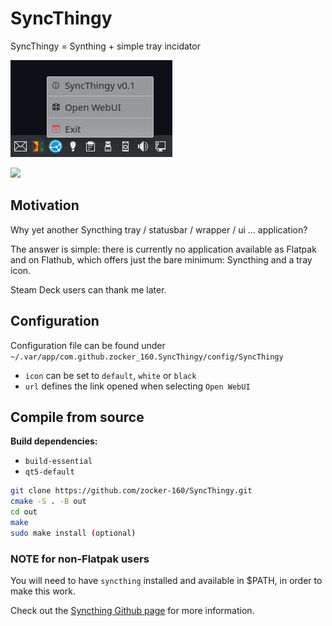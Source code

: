# SyncThingy
SyncThingy = Synthing + simple tray incidator

![Screenshot1](screenshots/Screenshot_20220620_202001.png)

[<img width="240px" src="https://flathub.org/assets/badges/flathub-badge-en.png" />](https://flathub.org/apps/details/com.github.zocker_160.SyncThingy)

## Motivation

Why yet another Syncthing tray / statusbar / wrapper / ui ... application?

The answer is simple: there is currently no application available as Flatpak and on Flathub, which offers just the bare minimum: Syncthing and a tray icon.

Steam Deck users can thank me later.

## Configuration

Configuration file can be found under `~/.var/app/com.github.zocker_160.SyncThingy/config/SyncThingy`

- `icon` can be set to `default`, `white` or `black`
- `url` defines the link opened when selecting `Open WebUI`

## Compile from source

**Build dependencies:**

- `build-essential`
- `qt5-default`

```bash
git clone https://github.com/zocker-160/SyncThingy.git
cmake -S . -B out
cd out
make
sudo make install (optional)
```

### NOTE for non-Flatpak users

You will need to have `syncthing` installed and available in $PATH, in order to make this work.

Check out the [Syncthing Github page](https://github.com/syncthing/syncthing) for more information.
